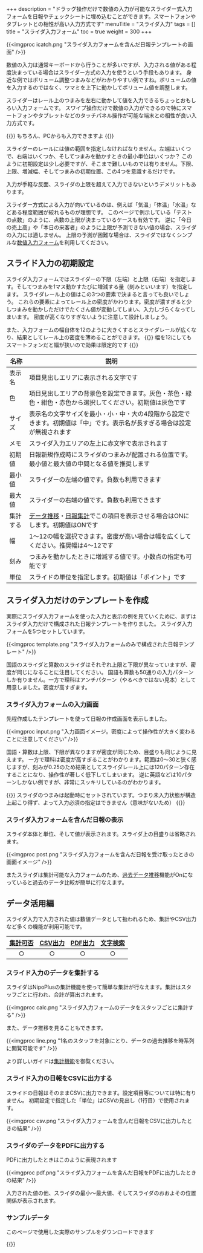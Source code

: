 +++
description = "ドラッグ操作だけで数値の入力が可能なスライダー式入力フォームを日報やチェックシートに埋め込むことができます。スマートフォンやタブレットとの相性が高い入力方式です"
menuTitle = "スライダ入力"
tags = []
title = "スライダ入力フォーム"
toc = true
weight = 300
+++

{{<imgproc icatch.png "スライダ入力フォームを含んだ日報テンプレートの画面" />}}

数値の入力は通常キーボードから行うことが多いですが、入力される値がある程度決まっている場合はスライダー方式の入力を使うという手段もあります。
身近な例ではボリューム調整つまみなどがわかりやすい例ですね。ボリュームの値を入力するのではなく、ツマミを上下に動かしてボリューム値を調整します。

スライダーはレール上のつまみを左右に動かして値を入力できるちょっとおもしろい入力フォームです。
スワイプ操作だけで数値の入力ができるので特にスマートフォンやタブレットなどのタッチパネル操作が可能な端末との相性が良い入力方式です。

{{<alice pos="right" icon="pc">}}
もちろん、PCからも入力できますよ
{{</alice>}}

スライダーのレールには値の範囲を指定しなければなりません。左端はいくつで、右端はいくつか、そしてつまみを動かすときの最小単位はいくつか？
このように初期設定は少し必要ですが、そこまで難しいものでは有りません。下限、上限、増減幅、そしてつまみの初期位置、この4つを意識するだけです。

入力が手軽な反面、スライダの上限を超えて入力できないというデメリットもあります。

スライダー方式による入力が向いているのは、例えば「気温」「体温」「水温」などある程度範囲が絞れるものが理想です。
このページで例示している「テストの点数」のように、点数の上限が決まっているケースも有効です。
逆に「今日の売上高」や「本日の来客者」のように上限が予測できない値の場合、スライダの入力には適しません。
上限の予測が困難な場合は、スライダではなくシンプルな[数値入力フォーム](/org/groupsetting/template/math/)を利用してください。

## スライド入力の初期設定

スライダ入力フォームではスライダーの下限（左端）と上限（右端）を指定します。そしてつまみを1マス動かすたびに増減する量（刻みといいます）を指定します。
スライダレール上の値はこの3つの要素で決まると言っても良いでしょう。
これらの要素によってレール上の密度がかわります。密度が濃すぎると少しつまみを動かしただけでたくさん値が変動してしまい、入力しづらくなってしまいます。
密度が高くなりすぎないように注意して設計しましょう。  

また、入力フォームの幅自体を12のように大きくするとスライダレールが広くなり、結果としてレール上の密度を薄めることができます。
{{<alice pos="right" icon="phone">}}
幅を12にしてもスマートフォンだと幅が狭いので効果は限定的です
{{</alice>}}

|名称|説明|
|---|---|
|表示名|項目見出しエリアに表示される文字です|
|色|項目見出しエリアの背景色を設定できます。灰色・茶色・緑色・紺色・赤色から選択してください。初期値は灰色です|
|サイズ|表示名の文字サイズを最小・小・中・大の4段階から設定できます。初期値は「中」です。表示名が長すぎる場合は設定が無視されます|
|メモ|スライダ入力エリアの左上に赤文字で表示されます|
|初期値|日報新規作成時にスライダのつまみが配置される位置です。最小値と最大値の中間となる値を推奨します|
|最小値|スライダーの左端の値です。負数も利用できます|
|最大値|スライダーの右端の値です。負数も利用できます|
|集計する|[データ推移](/report/read/analytics/)・[日報集計](/report/totalling/transition/)でこの項目を表示させる場合はONにします。初期値はONです|
|幅|1〜12の幅を選択できます。密度が高い場合は幅を広くしてください。推奨幅は4〜12です|
|刻み|つまみを動かしたときに増減する値です。小数点の指定も可能です|
|単位|スライドの単位を指定します。初期値は「ポイント」です|

## スライダ入力だけのテンプレートを作成

実際にスライダ入力フォームを使った入力と表示の例を見ていくために、まずはスライダ入力だけで構成された日報テンプレートを作りました。
スライダ入力フォームを5つセットしています。

{{<imgproc template.png "スライダ入力フォームのみで構成された日報テンプレート" />}}

国語のスライダと算数のスライダはそれぞれ上限と下限が異なっていますが、密度が同じになることに注目してください。
国語も算数も50通りの入力パターンしか有りません。一方で理科はアンチパターン（やるべきではない見本）として用意しました。密度が高すぎます。

### スライダ入力フォームの入力画面

先程作成したテンプレートを使って日報の作成画面を表示しました。

{{<imgproc input.png "入力画面イメージ。密度によって操作性が大きく変わることに注意してください" />}}

国語・算数は上限、下限が異なりますが密度が同じため、目盛りも同じように見えます。
一方で理科は密度が高すぎることがわかります。範囲は0〜30と狭く感じますが、刻みが0.25のため結果としてスライダレール上には120パターン存在することになり、操作性が著しく低下してしまいます。
逆に英語などは10パターンしかない例ですが、非常にスッキリしているのがわかります。

{{<alice pos="right" icon="here">}}
スライダのつまみは起動時にセットされています。つまり未入力状態が構造上起こり得ず、よって入力必須の指定はできません（意味がないため）
{{</alice>}}

### スライダ入力フォームを含んだ日報の表示

スライダ本体と単位、そして値が表示されます。スライダ上の目盛りは省略されます。

{{<imgproc post.png "スライダ入力フォームを含んだ日報を受け取ったときの画面イメージ" />}}

またスライダは集計可能な入力フォームのため、[過去データ推移](/report/read/analytics/)機能がOnになっていると過去のデータ比較が簡単に行なえます。

## データ活用編

スライダ入力で入力された値は数値データとして扱われるため、集計やCSV出力など多くの機能が利用可能です。

|[集計可否](/report/totalling/)|[CSV出力](/report/totalling/csv/)|[PDF出力](/report/read/pdf/)|[文字検索](/report/read/list/)|
|:---:|:---:|:---:|:---:|
|○|○|○|○|

### スライド入力のデータを集計する

スライダはNipoPlusの集計機能を使って簡単な集計が行なえます。集計はスタッフごとに行われ、合計が算出されます。

{{<imgproc calc.png "スライダ入力フォームのデータをスタッフごとに集計する" />}}

また、データ推移を見ることもできます。

{{<imgproc line.png "1名のスタッフを対象にとり、データの過去推移を時系列に閲覧可能です" />}}

より詳しいガイドは[集計機能](/report/totalling/transition/)を御覧ください。

### スライド入力の日報をCSVに出力する

スライドの日報はそのままCSVに出力できます。設定項目等については特に有りません。
初期設定で指定した「単位」はCSVの見出し（1行目）で使用されます。

{{<imgproc csv.png "スライダ入力フォームを含んだ日報をCSVに出力したときの結果" />}}

### スライダのデータをPDFに出力する

PDFに出力したときはこのように表現されます

{{<imgproc pdf.png "スライダ入力フォームを含んだ日報をPDFに出力したときの結果" />}}

入力された値の他、スライダの最小〜最大値、そしてスライダのおおよその位置関係が表示されます。

### サンプルデータ

このページで使用した実際のサンプルをダウンロードできます

{{<attachments style="orange" />}}
